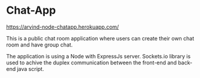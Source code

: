 # Chat-App
https://arvind-node-chatapp.herokuapp.com/

This is a public chat room application where users can create their own chat room and have group chat.

The application is using a Node with ExpressJs server. Sockets.io library is used to achive the duplex communication between the front-end and back-end java script.
